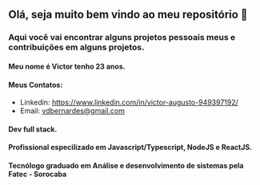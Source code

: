 ## Olá, seja muito bem vindo ao meu repositório 👋

### Aqui você vai encontrar alguns projetos pessoais meus e contribuições em alguns projetos.

#### Meu nome é Victor tenho 23 anos.

#### Meus Contatos:
* Linkedin: https://www.linkedin.com/in/victor-augusto-949397192/
* Email: vdbernardes@gmail.com

#### Dev full stack.

#### Profissional especilizado em Javascript/Typescript, NodeJS e ReactJS.

#### Tecnólogo graduado em Análise e desenvolvimento de sistemas pela Fatec - Sorocaba

<!--
**VictorAugDB/VictorAugDB** is a ✨ _special_ ✨ repository because its `README.md` (this file) appears on your GitHub profile.

Here are some ideas to get you started:

- 🔭 I’m currently working on ...
- 🌱 I’m currently learning ...
- 👯 I’m looking to collaborate on ...
- 🤔 I’m looking for help with ...
- 💬 Ask me about ...
- 📫 How to reach me: ...
- 😄 Pronouns: ...
- ⚡ Fun fact: ...
-->
